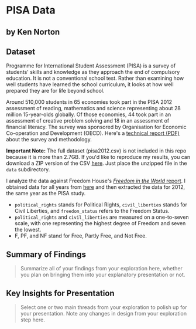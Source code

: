 # PISA Data
## by Ken Norton

## Dataset

Programme for International Student Assessment (PISA) is a survey of students' skills and knowledge as they approach the end of compulsory education. It is not a conventional school test. Rather than examining how well students have learned the school curriculum, it looks at how well prepared they are for life beyond school.

Around 510,000 students in 65 economies took part in the PISA 2012 assessment of reading, mathematics and science representing about 28 million 15-year-olds globally. Of those economies, 44 took part in an assessment of creative problem solving and 18 in an assessment of financial literacy. The survey was sponsored by Organisation for Economic Co-operation and Development (OECD). Here's a [technical report (PDF)](PISA-2012-technical-report-final.pdf) about the survey and methodology.

**Important Note:** The full dataset (pisa2012.csv) is not included in this repo because it is more than 2.7GB. If you'd like to reproduce my results, you can download a ZIP version of the CSV [here](https://www.google.com/url?q=https://s3.amazonaws.com/udacity-hosted-downloads/ud507/pisa2012.csv.zip&sa=D&ust=1558738943385000). Just place the unzipped file in the `data` subdirectory.

I analyze the data against Freedom House's [_Freedom in the World_ report](https://en.wikipedia.org/wiki/Freedom_in_the_World#cite_note-FITW-2012-11). I obtained data for all years from [here](https://freedomhouse.org/content/freedom-world-data-and-resources) and then extracted the data for 2012, the same year as the PISA study.

* `political_rights` stands for Political Rights, `civil_liberties` stands for Civil Liberties, and `freedom_status` refers to the Freedom Status.
* `political_rights` and `civil_liberties` are measured on a one-to-seven scale, with one representing the highest degree of Freedom and seven the lowest.
* F, PF, and NF stand for Free, Partly Free, and Not Free.


## Summary of Findings

> Summarize all of your findings from your exploration here, whether you plan on bringing them into your explanatory presentation or not.


## Key Insights for Presentation

> Select one or two main threads from your exploration to polish up for your presentation. Note any changes in design from your exploration step here.
